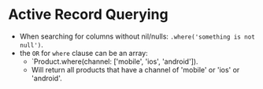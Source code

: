 # Active Record Querying

* When searching for columns without nil/nulls: `.where('something is not null')`.
* the `OR` for `where` clause can be an array:
  * `Product.where(channel: ['mobile', 'ios', 'android']).
  * Will return all products that have a channel of 'mobile' or 'ios' or 'android'.